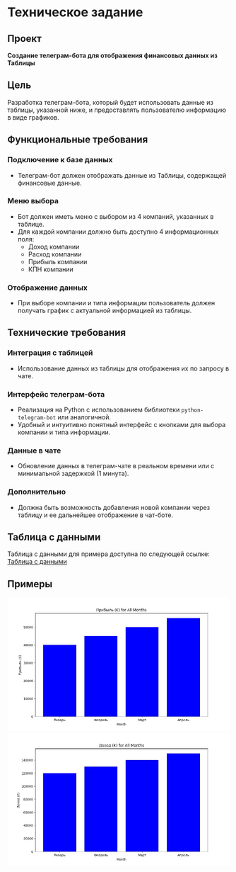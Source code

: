 # Техническое задание

## Проект

**Создание телеграм-бота для отображения финансовых данных из Таблицы**

## Цель

Разработка телеграм-бота, который будет использовать данные из таблицы, указанной ниже, и предоставлять пользователю информацию в виде графиков.

## Функциональные требования

### Подключение к базе данных

- Телеграм-бот должен отображать данные из Таблицы, содержащей финансовые данные.

### Меню выбора

- Бот должен иметь меню с выбором из 4 компаний, указанных в таблице.
- Для каждой компании должно быть доступно 4 информационных поля:
  - Доход компании
  - Расход компании
  - Прибыль компании
  - КПН компании

### Отображение данных

- При выборе компании и типа информации пользователь должен получать график с актуальной информацией из таблицы.

## Технические требования

### Интеграция с таблицей

- Использование данных из таблицы для отображения их по запросу в чате.

### Интерфейс телеграм-бота

- Реализация на Python с использованием библиотеки `python-telegram-bot` или аналогичной.
- Удобный и интуитивно понятный интерфейс с кнопками для выбора компании и типа информации.

### Данные в чате

- Обновление данных в телеграм-чате в реальном времени или с минимальной задержкой (1 минута).

### Дополнительно

- Должна быть возможность добавления новой компании через таблицу и ее дальнейшее отображение в чат-боте.

## Таблица с данными

Таблица с данными для примера доступна по следующей ссылке: [Таблица с данными](https://docs.google.com/spreadsheets/d/1w5MAeMSZZJ6_3_s2res3hJPcw2NJxNIaFV4lV0j7ePI/edit?usp=sharing)

## Примеры

![Пример графика 1](src/static/graph1.jpeg)
![Пример графика 2](src/static/graph2.jpeg)


